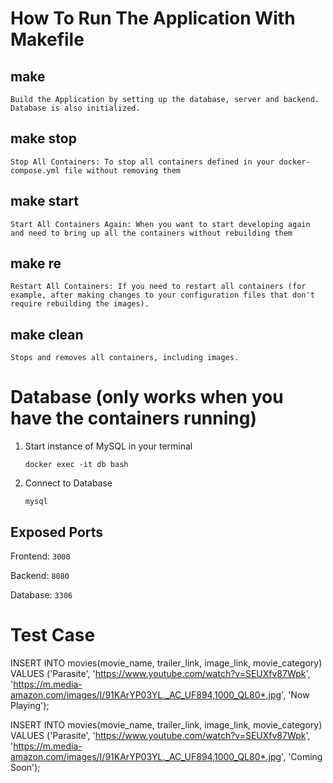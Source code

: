 # How To Run The Application With Makefile

## make

`Build the Application by setting up the database, server and backend. Database is also initialized.`

## make stop

`Stop All Containers: To stop all containers defined in your docker-compose.yml file without removing them`

## make start

`Start All Containers Again: When you want to start developing again and need to bring up all the containers without rebuilding them`

## make re

`Restart All Containers: If you need to restart all containers (for example, after making changes to your configuration files that don't require rebuilding the images).`

## make clean

`Stops and removes all containers, including images.`

# Database (only works when you have the containers running)

1. Start instance of MySQL in your terminal

   `docker exec -it db bash`

2. Connect to Database

   `mysql`

## Exposed Ports

Frontend: `3000`

Backend: `8080`

Database: `3306`

# Test Case

INSERT INTO movies(movie_name, trailer_link, image_link, movie_category) VALUES ('Parasite', 'https://www.youtube.com/watch?v=SEUXfv87Wpk', 'https://m.media-amazon.com/images/I/91KArYP03YL._AC_UF894,1000_QL80*.jpg', 'Now Playing');

INSERT INTO movies(movie_name, trailer_link, image_link, movie_category) VALUES ('Parasite', 'https://www.youtube.com/watch?v=SEUXfv87Wpk', 'https://m.media-amazon.com/images/I/91KArYP03YL._AC_UF894,1000_QL80*.jpg', 'Coming Soon');
